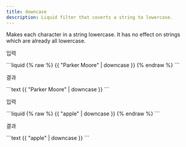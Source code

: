 ```yaml
---
title: downcase
description: Liquid filter that coverts a string to lowercase.
---
```


Makes each character in a string lowercase. It has no effect on strings which are already all lowercase.

<p class="code-label">입력</p>
```liquid
{% raw %}
{{ "Parker Moore" | downcase }}
{% endraw %}
```

<p class="code-label">결과</p>
```text
{{ "Parker Moore" | downcase }}
```

<p class="code-label">입력</p>
```liquid
{% raw %}
{{ "apple" | downcase }}
{% endraw %}
```

<p class="code-label">결과</p>
```text
{{ "apple" | downcase }}
```
